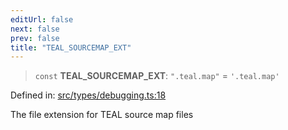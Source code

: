 ```yaml
---
editUrl: false
next: false
prev: false
title: "TEAL_SOURCEMAP_EXT"
---
```


> `const` **TEAL\_SOURCEMAP\_EXT**: `".teal.map"` = `'.teal.map'`

Defined in: [src/types/debugging.ts:18](https://github.com/algorandfoundation/algokit-utils-ts/blob/e57e96ab17213653e656688e8d7251c0107554cf/src/types/debugging.ts#L18)

The file extension for TEAL source map files
